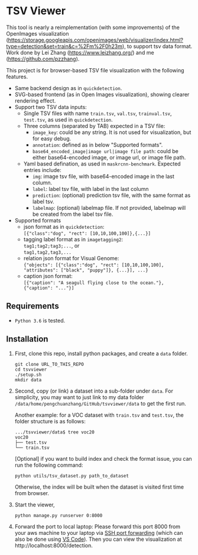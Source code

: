 # TSV Viewer
This tool is nearly a reimplementation (with some improvements) of the OpenImages visualization (https://storage.googleapis.com/openimages/web/visualizer/index.html?type=detection&set=train&c=%2Fm%2F0h23m), to support tsv data format. Work done by Lei Zhang (https://www.leizhang.org/) and me (https://github.com/pzzhang). 

This project is for browser-based TSV file visualization with the following features. 
* Same backend design as in `quickdetection`.
* SVG-based frontend (as in Open Images visualization), showing clearer rendering effect.
* Support two TSV data inputs:
    - Single TSV files with name `train.tsv`, `val.tsv`, `trainval.tsv`, `test.tsv`, as used in `quickdetection`.
    - Three columns (separated by TAB) expected in a TSV file:
        * `image_key`: could be any string. It is not used for visualization, but for easy debug.
        * `annotation`: defined as in below "Supported formats".
        * `base64_encoded_image|image url|image file path`: could be either base64-encoded image, or image url, or image file path.
    - Yaml based defination, as used in `maskrcnn-benchmark`. Expected entries include:  
        * `img`: image tsv file, with base64-encoded image in the last column.
        * `label`: label tsv file, with label in the last column
        * `prediction`: (optional) prediction tsv file, with the same format as label tsv.
        * `labelmap`: (optional) labelmap file. If not provided, labelmap will be created from the label tsv file.
* Supported formats
    - json format as in `quickdetection`:      
    `[{"class":"dog", "rect": [10,10,100,100]},{...}]`
    - tagging label format as in `imagetagging2`:  
    `tag1;tag2;tag3;...`, or  
    `tag1,tag2,tag3,...`
    - relation json format for Visual Genome:  
    `{"objects": [{"class":"dog", "rect": [10,10,100,100], "attributes": ["black", "puppy"]}, {...}], ...}`
    - caption json format:  
    `[{"caption": "A seagull flying close to the ocean."}, {"caption": "..."}]`

## Requirements
* `Python 3.6` is tested.

## Installation

1. First, clone this repo, install python packages, and create a `data` folder.
    ```
    git clone URL_TO_THIS_REPO
    cd tsvviewer
    ./setup.sh
    mkdir data
    ```

2. Second, copy (or link) a dataset into a sub-folder under `data`.
    For simplicity, you may want to just link to my data folder `/data/home/pengchuanzhang/GitHub/tsvviewer/data` to get the first run.

    Another example: for a VOC dataset with `train.tsv` and `test.tsv`, the folder structure is as follows:
    ```
    .../tsvviewer/data$ tree voc20
    voc20
    ├── test.tsv
    └── train.tsv
    ```

    [Optional] if you want to build index and check the format issue, you can run the following command:
    ```
    python utils/tsv_dataset.py path_to_dataset
    ```
    Otherwise, the index will be built when the dataset is visited first time from browser.

3. Start the viewer,

    ```
    python manage.py runserver 0:8000
    ```

4. Forward the port to local laptop: Please forward this port 8000 from your aws machine to your laptop via [SSH port forwarding](https://www.ssh.com/academy/ssh/tunneling-example#local-forwarding) (which can also be done using [VS Code](https://code.visualstudio.com/docs/remote/ssh#_forwarding-a-port-creating-ssh-tunnel)). Then you can view the visualization at http://localhost:8000/detection.
